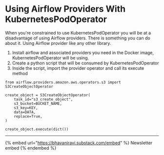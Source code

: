 # Using Airflow Providers With KubernetesPodOperator

When you're constrained to use KubernetesPodOperator you will be at a disadvantage of using Airflow providers. There is something you can do about it. Using Airflow provider like any other library.

1. Install airflow and associated providers you need in the Docker image, KubernetesPodOperator will be using.
2. Create a python script that will be consumed by KubernetesPodOperator
3. Inside the script, import the provider operator and call its execute method

```
from airflow.providers.amazon.aws.operators.s3 import S3CreateObjectOperator

create_object = S3CreateObjectOperator(
    task_id="s3_create_object",
    s3_bucket=BUCKET_NAME,
    s3_key=KEY,
    data=DATA,
    replace=True,
)

create_object.execute(dict())
```

---

{% embed url="https://bhavaniravi.substack.com/embed" %}
Newsletter embed
{% endembed %}
